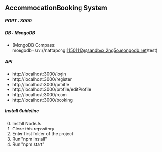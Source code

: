 ## AccommodationBooking System

##### PORT : 3000

##### DB : MongoDB 
* (MongoDB Compass: mongodb+srv://nattapong:11501112@sandbox.2ng5o.mongodb.net/test)

##### API
* http://localhost:3000/login
* http://localhost:3000/register
* http://localhost:3000/proifle
* http://localhost:3000/profile/editProfile
* http://localhost:3000/room
* http://localhost:3000/booking

##### Install Guideline
0. Install NodeJs
1. Clone this repository
2. Enter first folder of the project
3. Run "npm install"
4. Run "npm start"
